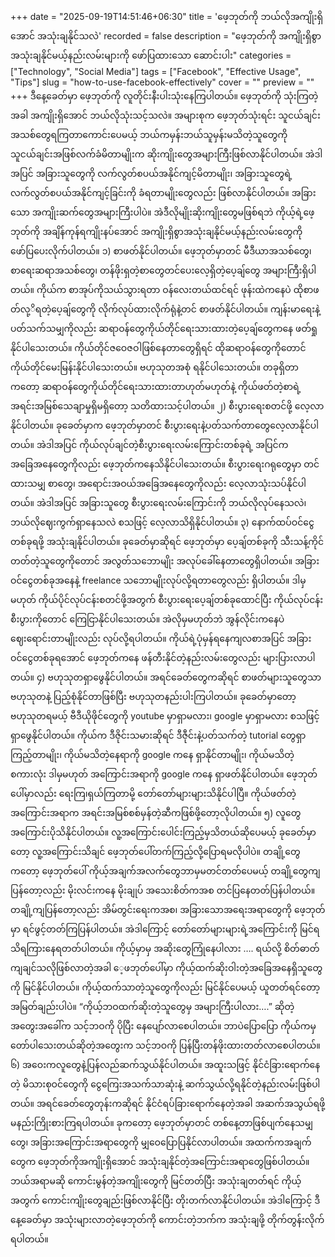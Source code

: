 +++
date = "2025-09-19T14:51:46+06:30"
title = 'ဖေ့ဘုတ်ကို ဘယ်လိုအကျိုးရှိအောင် အသုံးချနိုင်သလဲ'
recorded = false
description = "ဖေ့ဘုတ်ကို အကျိုးရှိစွာအသုံးချနိုင်မယ့်နည်းလမ်းများကို ဖော်ပြထားသော ဆောင်းပါး"
categories = ["Technology", "Social Media"]
tags = ["Facebook", "Effective Usage", "Tips"]
slug = "how-to-use-facebook-effectively"
cover = ""
preview = ""
+++
ဒီနေ့ခေတ်မှာ ဖေ့ဘုတ်ကို လူတိုင်းနီးပါးသုံးနေကြပါတယ်။ ဖေ့ဘုတ်ကို သုံးကြတဲ့အခါ အကျိုးရှိအောင် ဘယ်လိုသုံးသင့်သလဲ။ အများစုက ဖေ့ဘုတ်သုံးရင်း သူငယ်ချင်းအသစ်တွေရကြတာကောင်းပေမယ့် ဘယ်ကမှန်းဘယ်သူမှန်းမသိတဲ့သူတွေကို သူငယ်ချင်းအဖြစ်လက်ခံမိတာမျိုးက ဆိုးကျိုးတွေအများကြီးဖြစ်လာနိုင်ပါတယ်။ အဲဒါအပြင် အခြားသူတွေကို လက်လွတ်စပယ်အနိုင်ကျင့်မိတာမျိုး၊ အခြားသူတွေရဲ့လက်လွတ်စပယ်အနိုင်ကျင့်ခြင်းကို ခံရတာမျိုးတွေလည်း ဖြစ်လာနိုင်ပါတယ်။ အခြားသော အကျိုးဆက်တွေအများကြီးပါပဲ။ အဲဒီလိုမျိုးဆိုးကျိုးတွေမဖြစ်ရဘဲ ကိုယ့်ရဲ့ဖေ့ဘုတ်ကို အချိန်ကုန်ရကျိုးနပ်အောင် အကျိုးရှိစွာအသုံးချနိုင်မယ့်နည်းလမ်းတွေကို ဖော်ပြပေးလိုက်ပါတယ်။
၁) စာဖတ်နိုင်ပါတယ်။
ဖေ့ဘုတ်မှာတင် မီဒီယာအသစ်တွေ၊ စာရေးဆရာအသစ်တွေ၊ တန်ဖိုးရှတဲ့စာတွေတင်ပေးလေ့ရှိတဲ့ပေ့ချ်တွေ အများကြီးရှိပါတယ်။ ကိုယ်က စာအုပ်ကိုသယ်သွားရတာ ဝန်လေးတယ်ထင်ရင် ဖုန်းထဲကနေပဲ ထိုစာဖတ်လု့ိရတဲ့ပေ့ချ်တွေကို လိုက်လုပ်ထားလိုက်ရုံနဲ့တင် စာဖတ်နိုင်ပါတယ်။ ကျန်းမာရေးနဲ့ပတ်သက်သမျှကိုလည်း ဆရာဝန်တွေကိုယ်တိုင်ရေးသားထားတဲ့ပေ့ချ်တွေကနေ ဖတ်ရှုနိုင်ပါသေးတယ်။ ကိုယ်တိုင်ဇဝေဇဝါဖြစ်နေတာတွေရှိရင် ထိုဆရာဝန်တွေကိုတောင် ကိုယ်တိုင်မေးမြန်းနိုင်ပါသေးတယ်။ ဗဟုသုတအစုံ ရနိုင်ပါသေးတယ်။ တခုရှိတာကတော့ ဆရာဝန်တွေကိုယ်တိုင်ရေးသားထားတာဟုတ်မဟုတ်နဲ့ ကိုယ်ဖတ်တဲ့စာရဲ့ အရင်းအမြစ်သေချာမှုရှိမရှိတော့ သတိထားသင့်ပါတယ်။
၂) စီးပွားရေးစတင်ဖို့ လေ့လာနိုင်ပါတယ်။
ခုခေတ်မှာက ဖေ့ဘုတ်မှာတင် စီးပွားရေးနဲ့ပတ်သက်တာတွေလေ့လာနိုင်ပါတယ်။ အဲဒါအပြင် ကိုယ်လုပ်ချင်တဲ့စီးပွားရေးလမ်းကြောင်းတစ်ခုရဲ့ အပြင်က အခြေအနေတွေကိုလည်း ဖေ့ဘုတ်ကနေသိနိုင်ပါသေးတယ်။ စီးပွားရေးဂရုတွေမှာ တင်ထားသမျှ စာတွေ၊ အရောင်းအဝယ်အခြေအနေတွေကိုလည်း လေ့လာသုံးသပ်နိုင်ပါတယ်။ အဲဒါအပြင် အခြားသူတွေ စီးပွားရေးလမ်းကြောင်းကို ဘယ်လိုလုပ်နေသလဲ၊ ဘယ်လိုဈေးကွက်ရှာနေသလဲ စသဖြင့် လေ့လာသိရှိနိုင်ပါတယ်။
၃) နောက်ထပ်ဝင်ငွေတစ်ခုရဖို့ အသုံးချနိုင်ပါတယ်။
ခုခေတ်မှာဆိုရင် ဖေ့ဘုတ်မှာ ပေ့ချ်တစ်ခုကို သီးသန့်ကိုင်တတ်တဲ့သူတွေကိုတောင် အလွတ်သဘောမျိုး အလုပ်ခေါ်နေတာတွေရှိပါတယ်။ အခြားဝင်ငွေတစ်ခုအနေနဲ့ freelance သဘောမျိုးလုပ်လို့ရတာတွေလည်း ရှိပါတယ်။ ဒါမှမဟုတ် ကိုယ်ပိုင်လုပ်ငန်းစတင်ဖို့အတွက် စီးပွားရေးပေ့ချ်တစ်ခုထောင်ပြီး ကိုယ်လုပ်ငန်းစီးပွားကိုတောင် ကြေငြာနိုင်ပါသေးတယ်။ အဲလိုမှမဟုတ်ဘဲ အွန်လိုင်းကနေပဲ ဈေးရောင်းတာမျိုးလည်း လုပ်လို့ရပါတယ်။ ကိုယ်ရဲ့ပုံမှန်ရနေကျလစာအပြင် အခြားဝင်ငွေတစ်ခုရအောင် ဖေ့ဘုတ်ကနေ ဖန်တီးနိုင်တဲ့နည်းလမ်းတွေလည်း များပြားလာပါတယ်။
၄) ဗဟုသုတရှာဖွေနိုင်ပါတယ်။
အရင်ခေတ်တွေကဆိုရင် စာဖတ်များသူတွေသာ ဗဟုသုတနဲ့ ပြည့်စုံနိုင်တာဖြစ်ပြီး ဗဟုသုတနည်းပါးကြပါတယ်။ ခုခေတ်မှာတော့ ဗဟုသုတရမယ့် ဗီဒီယိုဖိုင်တွေကို youtube မှာရှာမလား၊ google မှာရှာမလား စသဖြင့်ရှာဖွေနိုင်ပါတယ်။ ကိုယ်က ဒီဇိုင်းသမားဆိုရင် ဒီဇီုင်းနဲ့ပတ်သက်တဲ့ tutorial တွေရှာကြည့်တာမျိုး၊ ကိုယ်မသိတဲ့နေရာကို google ကနေ ရှာနိုင်တာမျိုး၊ ကိုယ်မသိတဲ့စကားလုံး ဒါမှမဟုတ် အကြောင်းအရာကို google ကနေ ရှာဖတ်နိုင်ပါတယ်။ ဖေ့ဘုတ်ပေါ်မှာလည်း ရေးကြ၊ရှယ်ကြတာမို့ တော်တော်များများသိနိုင်ပါပြီ။ ကိုယ်ဖတ်တဲ့အကြောင်းအရာက အရင်းအမြစ်စစ်မှန်တဲ့ဆီကဖြစ်ဖို့တော့လိုပါတယ်။
၅) လူတွေအကြောင်းပိုသိနိုင်ပါတယ်။
လူ့အကြောင်းပေါင်းကြည့်မှသိတယ်ဆိုပေမယ့် ခုခေတ်မှာတော့ လူ့အကြောင်းသိချင် ဖေ့ဘုတ်ပေါ်တက်ကြည့်လို့ပြောရမလိုပါပဲ။ တချို့တွေကတော့ ဖေ့ဘုတ်ပေါ် ကိုယ့်အချက်အလက်တွေဘာမှမတင်တတ်ပေမယ့် တချို့တွေကျပြန်တော့လည်း မိုးလင်းကနေ မိုးချုပ် အသေးစိတ်ကအစ တင်ပြနေတတ်ပြန်ပါတယ်။ တချို့ကျပြန်တော့လည်း အိမ်တွင်းရေးကအစ၊ အခြားသောအရေးအရာတွေကို ဖေ့ဘုတ်မှာ ရင်ဖွင့်တတ်ကြပြန်ပါတယ်။ အဲဒါကြောင့် တော်တော်များများရဲ့အကြောင်းကို မြင်ရသိရကြားနေရတတ်ပါတယ်။ ကိုယ့်မှာမှ အဆိုးတွေကြုံနေပါလား …. ရယ်လို့ စိတ်ဓာတ်ကျချင်သလိုဖြစ်လာတဲ့အခါ ေ့ဖဘုတ်ပေါ်မှာ ကိုယ့်ထက်ဆိုးဝါးတဲ့အခြေအနေရှိသူတွေကို မြင်နိုင်ပါတယ်။ ကိုယ့်ထက်သာတဲ့သူတွေကိုလည်း မြင်နိုင်ပေမယ့် ယူတတ်ရင်တော့ အမြတ်ချည်းပါပဲ။ “ကိုယ့်ဘဝထက်ဆိုးတဲ့သူတွေမှ အများကြီးပါလား….” ဆိုတဲ့အတွေးအခေါ်က သင့်ဘဝကို ပိုပြီး နေပျော်လာစေပါတယ်။ ဘာပဲပြောပြော ကိုယ်ကမှ တော်ပါသေးတယ်ဆိုတဲ့အတွေးက သင့်ဘဝကို ပြန်ပြီးတန်ဖိုးထားတတ်လာစေပါတယ်။
၆) အဝေးကလူတွေနဲ့ပြန်လည်ဆက်သွယ်နိုင်ပါတယ်။
အထူးသဖြင့် နိုင်ငံခြားရောက်နေတဲ့ မိသားစုဝင်တွေကို ငွေကြေးအသက်သာဆုံးနဲ့ ဆက်သွယ်လို့ရနိုင်တဲ့နည်းလမ်းဖြစ်ပါတယ်။ အရင်ခေတ်တွေတုန်းကဆိုရင် နိုင်ငံရပ်ခြားရောက်နေတဲ့အခါ အဆက်အသွယ်ရဖို့ မနည်းကြိုးစားကြရပါတယ်။ ခုကတော့ ဖေ့ဘုတ်မှာတင် တစ်နေ့တာဖြစ်ပျက်နေသမျှတွေ၊ အခြားအကြောင်းအရာတွေကို မျှဝေပြောပြနိုင်လာပါတယ်။
အထက်ကအချက်တွေက ဖေ့ဘုတ်ကိုအကျိုးရှိအောင် အသုံးချနိုင်တဲ့အကြောင်းအရာတွေဖြစ်ပါတယ်။ ဘယ်အရာမဆို ကောင်းမွန်တဲ့အကျိုးတွေကို မြင်တတ်ပြီး အသုံးချတတ်ရင် ကိုယ့်အတွက် ကောင်းကျိုးတွေချည်းဖြစ်လာနိုင်ပြီး တိုးတက်လာနိုင်ပါတယ်။ အဲဒါကြောင့် ဒီနေ့ခေတ်မှာ အသုံးများလာတဲ့ဖေ့ဘုတ်ကို ကောင်းတဲ့ဘက်က အသုံးချဖို့ တိုက်တွန်းလိုက်ရပါတယ်။ 